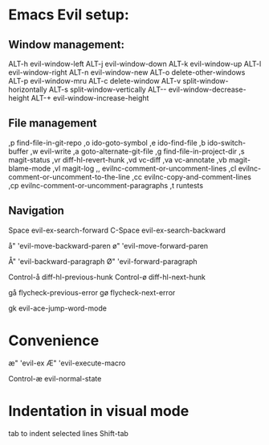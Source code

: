 # Emacs Evil setup:

## Window management:

ALT-h evil-window-left
ALT-j evil-window-down
ALT-k evil-window-up
ALT-l evil-window-right
ALT-n evil-window-new
ALT-o delete-other-windows
ALT-p evil-window-mru
ALT-c delete-window
ALT-v split-window-horizontally
ALT-s split-window-vertically
ALT-- evil-window-decrease-height
ALT-+ evil-window-increase-height

## File management

,p find-file-in-git-repo
,o ido-goto-symbol
,e ido-find-file
,b ido-switch-buffer
,w evil-write
,a goto-alternate-git-file
,g find-file-in-project-dir
,s magit-status
,vr diff-hl-revert-hunk
,vd vc-diff
,va vc-annotate
,vb magit-blame-mode
,vl magit-log
,, evilnc-comment-or-uncomment-lines
,cl evilnc-comment-or-uncomment-to-the-line
,cc evilnc-copy-and-comment-lines
,cp evilnc-comment-or-uncomment-paragraphs
,t runtests

## Navigation

Space evil-ex-search-forward
C-Space evil-ex-search-backward

å" 'evil-move-backward-paren
ø" 'evil-move-forward-paren

Å" 'evil-backward-paragraph
Ø" 'evil-forward-paragraph

Control-å diff-hl-previous-hunk
Control-ø diff-hl-next-hunk

gå flycheck-previous-error
gø flycheck-next-error

gk evil-ace-jump-word-mode

# Convenience

æ" 'evil-ex
Æ" 'evil-execute-macro

Control-æ evil-normal-state

# Indentation in visual mode

tab to indent selected lines
Shift-tab
